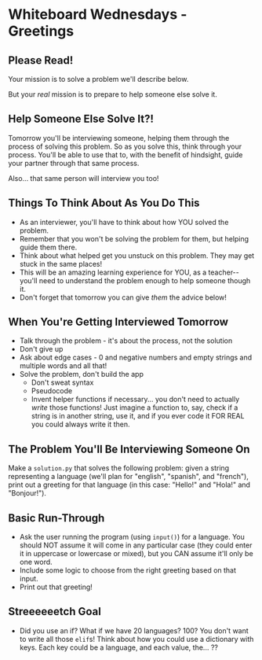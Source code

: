 # Whiteboard Wednesdays - Greetings

## Please Read!

Your mission is to solve a problem we'll describe below.

But your _real_ mission is to prepare to help someone else solve it.

## Help Someone Else Solve It?!

Tomorrow you'll be interviewing someone, helping them through the process of solving this problem. So as you solve this, think through your process. You'll be able to use that to, with the benefit of hindsight, guide your partner through that same process.

Also... that same person will interview you too!

## Things To Think About As You Do This

- As an interviewer, you'll have to think about how YOU solved the problem.
- Remember that you won't be solving the problem for them, but helping guide them there.
- Think about what helped get you unstuck on this problem. They may get stuck in the same places!
- This will be an amazing learning experience for YOU, as a teacher--you'll need to understand the problem enough to help someone though it.
- Don't forget that tomorrow you can give _them_ the advice below!

## When You're Getting Interviewed Tomorrow

- Talk through the problem - it's about the process, not the solution
- Don't give up
- Ask about edge cases - 0 and negative numbers and empty strings and multiple words and all that!
- Solve the problem, don't build the app
  - Don't sweat syntax
  - Pseudocode
  - Invent helper functions if necessary... you don't need to actually _write_ those functions! Just imagine a function to, say, check if a string is in another string, use it, and if you ever code it FOR REAL you could always write it then.

## The Problem You'll Be Interviewing Someone On

Make a `solution.py` that solves the following problem: given a string representing a language (we'll plan for "english", "spanish", and "french"), print out a greeting for that language (in this case: "Hello!" and "Hola!" and "Bonjour!").

## Basic Run-Through

- Ask the user running the program (using `input()`) for a language. You should NOT assume it will come in any particular case (they could enter it in uppercase or lowercase or mixed), but you CAN assume it'll only be one word.
- Include some logic to choose from the right greeting based on that input.
- Print out that greeting!

## Streeeeeetch Goal

- Did you use an if? What if we have 20 languages? 100? You don't want to write all those `elif`s! Think about how you could use a dictionary with keys. Each key could be a language, and each value, the... ??
